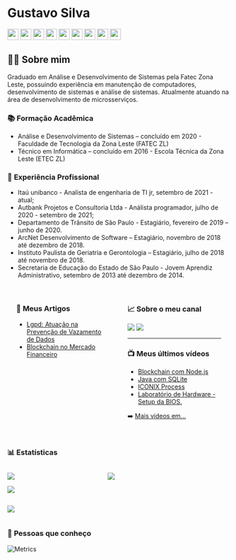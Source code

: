 # Gustavo Silva

<a href="https://api.whatsapp.com/send?phone=5511930093018"><img src="https://img.shields.io/badge/WhatsApp-25D366?style=for-the-badge&logo=whatsapp&logoColor=white" height=25></a>
<a href="https://www.linkedin.com/in/gustavo-silva-69b84a15b/"><img src="https://img.shields.io/badge/linkedin-%230077B5.svg?&style=for-the-badge&logo=linkedin&logoColor=white" height=25></a>
<a href="https://www.instagram.com/_gustosilva/"><img src="https://img.shields.io/badge/instagram-%23E4405F.svg?&style=for-the-badge&logo=instagram&logoColor=white" height=25></a>
<a href="https://www.facebook.com/gAlmeida11"><img src="https://img.shields.io/badge/Facebook-1877F2?style=for-the-badge&logo=facebook&logoColor=white" height=25></a>
<a href="https://www.youtube.com/channel/UCXKb8To1OWsDy6dqf4oM-_g"><img src="https://img.shields.io/badge/YouTube-FF0000?style=for-the-badge&logo=youtube&logoColor=white" height=25></a>
<a href="https://open.spotify.com/user/316iwsuurk4wrc72ys5gle37hpei?fbclid=IwAR2iW4eA1ccqMWWCIYf_AVZna3FND33CPEjKd9xNjlhp3RnP3f_3VEe8BDM"><img src="https://img.shields.io/badge/Spotify-1ED760?&style=for-the-badge&logo=spotify&logoColor=white" height=25></a>
<a href="mailto:gustavoalmeidasilva41@gmail.com"><img src="https://img.shields.io/badge/Gmail-D14836?style=for-the-badge&logo=gmail&logoColor=white" height=25></a>
<a href="mailto:gustavo_almeida11@hotmail.com"><img src="https://img.shields.io/badge/Microsoft_Outlook-0078D4?style=for-the-badge&logo=microsoft-outlook&logoColor=white" height=25></a>
<a href="https://discordapp.com/users/616994765065420801"><img src="https://img.shields.io/badge/Discord-5865F2?style=for-the-badge&logo=discord&logoColor=white" height=25></a>

## :man_technologist: **Sobre mim** 
Graduado em Análise e Desenvolvimento de Sistemas pela Fatec Zona Leste, possuindo experiência em manutenção de computadores, desenvolvimento de sistemas e análise de sistemas. Atualmente atuando na área de desenvolvimento de microsserviços.

### :books: **Formação Acadêmica**
- Análise e Desenvolvimento de Sistemas – concluído em 2020 - Faculdade de Tecnologia da Zona Leste (FATEC ZL)
- Técnico em Informática – concluído em 2016 - Escola Técnica da Zona Leste (ETEC ZL)

### :briefcase: **Experiência Profissional**
- Itaú unibanco - Analista de engenharia de TI jr, setembro de 2021 - atual;
- Autbank Projetos e Consultoria Ltda - Análista programador, julho de 2020 - setembro de 2021;
- Departamento de Trânsito de São Paulo - Estagiário, fevereiro de 2019 – junho de 2020.
- ArcNet Desenvolvimento de Software – Estagiário, novembro de 2018 até dezembro de 2018.
- Instituto Paulista de Geriatria e Gerontologia – Estagiário, julho de 2018 até novembro de 2018.
- Secretaria de Educação do Estado de São Paulo - Jovem Aprendiz Administrativo, setembro de 2013 até  dezembro de 2014.

<div class="grid-container">
  <div class="grid-item">
  
   ### :page_facing_up: **Meus Artigos**
   - [Lgpd: Atuação na Prevenção de Vazamento de Dados](https://even3.blob.core.windows.net/even3publicacoes-assets/tcc/428254-lgpd-atuacao-na-prevencao-de-vazamento-de-dados-282544.pdf)
   - [Blockchain no Mercado Financeiro](https://www.linkedin.com/pulse/blockchain-mercado-financeiro-gustavo-silva/)
  
  </div>
  <div class="grid-item">
  
   ###  :chart_with_upwards_trend: **Sobre o meu canal**  
   ![](https://img.shields.io/youtube/channel/views/UCXKb8To1OWsDy6dqf4oM-_g?style=for-the-badge)
   ![](https://img.shields.io/youtube/channel/subscribers/UCXKb8To1OWsDy6dqf4oM-_g?style=for-the-badge)

   <hr/>

   ### :tv: **Meus últimos vídeos**
   <!-- YOUTUBE:START -->
   - [Blockchain com Node.js](https://www.youtube.com/watch?v=8kxP_VkRicA)
   - [Java com SQLite](https://www.youtube.com/watch?v=7SEDCJzaeb8)
   - [ICONIX Process](https://www.youtube.com/watch?v=c8M5Q30f9h4)
   - [Laboratório de Hardware - Setup da BIOS.](https://www.youtube.com/watch?v=pDuf8UUzL0Q)
   <!-- YOUTUBE:END -->
   ➡️ [Mais videos em...](https://www.youtube.com/channel/UCXKb8To1OWsDy6dqf4oM-_g)

  </div>
</div>

### :bar_chart: **Estatísticas**

<div class="grid-container-estatisticas">
  <div class="grid-item-estatisticas">
  
   ![](https://github-readme-streak-stats.herokuapp.com/?user=gustosilva&theme=nord&date_format=j/n/Y)
   
   ![](https://github-readme-stats.vercel.app/api?username=gustosilva&theme=nord)

  </div>

  <div class="grid-item-estatisticas">

   ![](https://github-readme-stats.vercel.app/api/top-langs/?username=gustosilva&theme=nord)

  </div>

  <div class="grid-item-estatisticas grafico">

   ![](https://activity-graph.herokuapp.com/graph?username=gustosilva&theme=nord)

  </div>

</div>

<style>
.grid-container {
  display: grid;
  grid-template-columns: 50% 50%;
}

.grid-item {
  padding: 20px;
}

.grid-container-estatisticas {
  display: grid;
  grid-template-columns: 45% 5%;
  grid-template-rows: auto;
}

.canal {
    grid-row-start: span 2;
}

.grafico {
  grid-column-start: 1;
  grid-column-end: span 3;
}
</style>

### :busts_in_silhouette: **Pessoas que conheço**

![Metrics](https://metrics.lecoq.io/gustosilva?template=classic&base.header=0&base.activity=0&base.community=0&base.repositories=0&base.metadata=0&people=1&base.indepth=false&base.hireable=false&people.limit=24&people.identicons=false&people.identicons.hide=false&people.size=28&people.types=followers%2C%20following&people.shuffle=false&config.timezone=America%2FSao_Paulo)